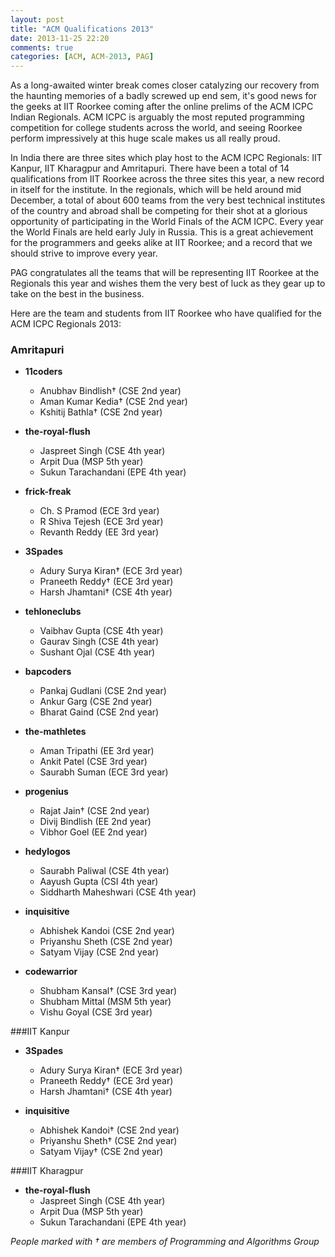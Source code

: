 ```yaml
---
layout: post
title: "ACM Qualifications 2013"
date: 2013-11-25 22:20
comments: true
categories: [ACM, ACM-2013, PAG]
---
```


As a long-awaited winter break comes closer catalyzing our recovery from the haunting memories of a badly screwed up end sem, it's  good news for the geeks at IIT Roorkee coming after the online prelims of the ACM ICPC Indian Regionals. ACM ICPC is arguably the most reputed programming competition for college students across the world, and seeing Roorkee perform impressively at this huge scale makes us all really proud.

In India there are three sites which play host to the ACM ICPC Regionals: IIT Kanpur, IIT Kharagpur and Amritapuri. There have been a total of 14 qualifications from IIT Roorkee across the three sites this year, a new record in itself for the institute. In the regionals, which will be held around mid December, a total of about 600 teams from the very best technical institutes of the country and abroad shall be competing for their shot at a glorious opportunity of participating in the World Finals of the ACM ICPC. Every year the World Finals are held early July in Russia. This is a great achievement for the programmers and geeks alike at IIT Roorkee; and a record that we should strive to improve every year.

PAG congratulates all the teams that will be representing IIT Roorkee at the Regionals this year and wishes them the very best of luck as they gear up to take on the best in the business.

Here are the team and students from IIT Roorkee who have qualified for the ACM ICPC  Regionals 2013:

### Amritapuri

*   **11coders**
    *    Anubhav Bindlish† (CSE 2nd year)
    *    Aman Kumar Kedia† (CSE 2nd year)  	
    *    Kshitij Bathla† (CSE 2nd year)

*   **the-royal-flush**
    *   Jaspreet Singh (CSE 4th year)
    *   Arpit Dua (MSP 5th year)	
    *   Sukun Tarachandani (EPE 4th year)

*   **frick-freak**
    *   Ch. S Pramod (ECE 3rd year)
    *   R Shiva Tejesh (ECE 3rd year)
    *   Revanth Reddy (EE 3rd year)

*   **3Spades**
    *   Adury Surya Kiran† (ECE 3rd year)
    *   Praneeth Reddy† (ECE 3rd year)
    *   Harsh Jhamtani† (CSE 4th year)

*   **tehloneclubs**
    *   Vaibhav Gupta (CSE 4th year)
	*   Gaurav Singh   (CSE 4th year)
    *   Sushant Ojal (CSE 4th year)

*   **bapcoders**
    *   Pankaj Gudlani (CSE 2nd year)
    *   Ankur Garg (CSE 2nd year)
    *   Bharat Gaind (CSE 2nd year)

*   **the-mathletes**
    *   Aman Tripathi (EE 3rd year)
    *   Ankit Patel (CSE 3rd year)
    *   Saurabh Suman (ECE 3rd year)

*   **progenius**
    * 	Rajat Jain† (CSE 2nd year)
    *  	Divij Bindlish (EE 2nd year)
    *  	Vibhor Goel (EE 2nd year)

*   **hedylogos**
    *   Saurabh Paliwal (CSE 4th year)
    *   Aayush Gupta (CSI 4th year)
    *   Siddharth Maheshwari (CSE 4th year)

*   **inquisitive**
    *   Abhishek Kandoi       	(CSE 2nd year)
    *   Priyanshu Sheth        	(CSE 2nd year)
    *   Satyam Vijay               	(CSE 2nd year)

*   **codewarrior**
    *   Shubham Kansal†        	(CSE 3rd year)
    *   Shubham Mittal                   (MSM 5th year)           	
    *   Vishu Goyal                    	(CSE 3rd year)

###IIT Kanpur

*   **3Spades**
    *   Adury Surya Kiran†     	(ECE 3rd year)
    *   Praneeth Reddy†    	(ECE 3rd year)
    *   Harsh Jhamtani† (CSE 4th year)

*   **inquisitive**
    *   Abhishek Kandoi†	(CSE 2nd year)
    *   Priyanshu Sheth†        	(CSE 2nd year)
    *   Satyam Vijay†               	(CSE 2nd year)

###IIT Kharagpur


*   **the-royal-flush**
    *   Jaspreet Singh (CSE 4th year)
    *   Arpit Dua (MSP 5th year)
    *   Sukun Tarachandani (EPE 4th year)

    
*People marked with † are members of Programming and Algorithms Group*




